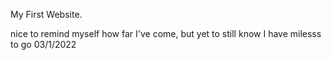 My First Website.




nice to remind myself how far I've come, but yet to still know I have milesss to go 03/1/2022
